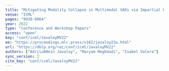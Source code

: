 ```yaml
---
title: "Mitigating Modality Collapse in Multimodal VAEs via Impartial Optimization."
venue: "ICML"
pages: "9938-9964"
year: 2022
type: "Conference and Workshop Papers"
access: "open"
key: "conf/icml/JavaloyMV22"
ee: "https://proceedings.mlr.press/v162/javaloy22a.html"
url: "https://dblp.org/rec/conf/icml/JavaloyMV22"
authors: ["Adri\u00e1n Javaloy", "Maryam Meghdadi", "Isabel Valera"]
sync_version: 3
cite_key: "conf/icml/JavaloyMV22"
---
```


